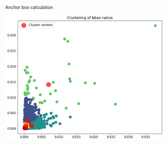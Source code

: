 

Anchor box calculation 

![kmeans](https://github.com/joyjeni/ComputerVision/blob/main/s10_Object_Localization/images/kmeans.png)
